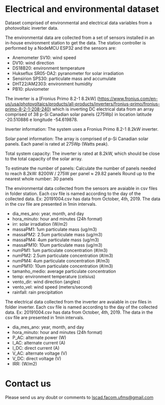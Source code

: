 Electrical and environmental dataset
====================================

Dataset comprised of environmental and electrical data variables from a photovoltaic inverter data. 

The environmental data are collected from a set of sensors installed in an in-house environment station to get the data. The station controller is performed by a NodeMCU ESP32 and the sensors are: 
- Anemometer SV10: wind speed
- DV10: wind direction
- DS18B20: environment temperature 
- Hukseflux SR05-DA2: pyranometer for solar irradiation
- Sensirion SPS30: particulate mass and accumulate
- DHT22/AM2303: environment humidity
- PB10: pluviometer 

The inverter is a [Fronius Primo 8.2-1 8.2kW] (https://www.fronius.com/en-us/usa/photovoltaics/products/all-products/inverters/fronius-primo/fronius-primo-8-2-1-208-240) which is inverting DC electrical data from an array comprised of 38 p-Si Canadian solar panels (275Wp) in location latitude -20.510886 e longitude -54.619878.

Inverter information:
The system uses a Fronius Primo 8.2-1 8.2kW inverter.

Solar panel information:
The array is comprised of p-Si Canadian solar panels.
Each panel is rated at 275Wp (Watts peak).

Total system capacity:
The inverter is rated at 8.2kW, which should be close to the total capacity of the solar array.


To estimate the number of panels:
Calculate the number of panels needed to reach 8.2kW:
8200W / 275W per panel ≈ 29.82 panels
Round up to the nearest whole number: 30 panels

The environmental data collected from the sensors are avaiable in csv files in folder station. Each csv file is named according to the day of the collected data. Ex: 20191004.csv has data from October, 4th, 2019. The data in the csv file are presented in 1min intervals.
- dia_mes_ano: year, month, and day
- hora_minuto: hour and minutes (24h format)
- irr: solar irradiation (W/m2)
- massaPM1: 1um particulate mass (ug/m3)
- massaPM2: 2.5um particulate mass (ug/m3)
- massaPM4: 4um particulate mass (ug/m3)
- massaPM10: 10um particulate mass (ug/m3)
- numPM1: 1um particulate concentration (#/m3)
- numPM2: 2.5um particulate concentration (#/m3)
- numPM4: 4um particulate concentration (#/m3)
- numPM10:	10um particulate concentration (#/m3)
- tamanho_medio: average particulate concentration
- temp: environment temperature (celsius)
- vento_dir: wind direction (angles)
- vento_vel: wind speed (meters/second)
- rainfall: rain precipitation

The electrical data collected from the inverter are avaiable in csv files in folder inverter. Each csv file is named according to the day of the collected data. Ex: 20191004.csv has data from October, 4th, 2019. The data in the csv file are presented in 1min intervals.
- dia_mes_ano: year, month, and day
- hora_minuto: hour and minutes (24h format)
- P_AC: alternate power (W)
- I_AC: alternate current (A)
- I_DC: direct current (A)	
- V_AC: alternate voltage (V)	
- V_DC: direct voltage (V)
- IRR: (W/m2)

Contact us
=========================
Please send us any doubt or comments to lscad.facom.ufms@gmail.com
